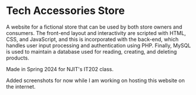 # Tech Accessories Store

A website for a fictional store that can be used by both store owners and consumers. The front-end layout and interactivity are scripted with HTML, CSS, and JavaScript, and this is incorporated with the back-end, which handles user input processing and authentication using PHP. Finally, MySQL is used to maintain a database used for reading, creating, and deleting products.

Made in Spring 2024 for NJIT's IT202 class.
 
Added screenshots for now while I am working on hosting this website on the internet.
